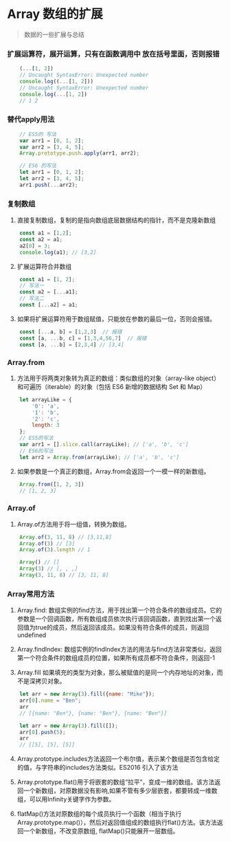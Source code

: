 # Array 数组的扩展
> 数据的一些扩展与总结
### 扩展运算符，展开运算，只有在函数调用中 放在括号里面，否则报错
```js
    (...[1, 2])
    // Uncaught SyntaxError: Unexpected number
    console.log((...[1, 2]))
    // Uncaught SyntaxError: Unexpected number
    console.log(...[1, 2])
    // 1 2
```

### 替代apply用法
```js
    // ES5的 写法
    var arr1 = [0, 1, 2];
    var arr2 = [3, 4, 5];
    Array.prototype.push.apply(arr1, arr2);

    // ES6 的写法
    let arr1 = [0, 1, 2];
    let arr2 = [3, 4, 5];
    arr1.push(...arr2);
```

### 复制数组
1. 直接复制数组，复制的是指向数组底层数据结构的指针，而不是克隆新数组
```js
    const a1 = [1,2];
    const a2 = a1;
    a2[0] = 3;
    console.log(a1); // [3,2]
```

2. 扩展运算符合并数组
```js
    const a1 = [1, 2];
    // 写法一
    const a2 = [...a1];
    // 写法二
    const [...a2] = a1;
```

3. 如果将扩展运算符用于数组赋值，只能放在参数的最后一位，否则会报错。
```js
    const [...a, b] = [1,2,3]  // 报错
    const [a, ...b, c] = [1,3,4,56,7]  // 报错
    const [a, ...b] = [2,3,4] // [3,4]
```

### Array.from
1. 方法用于将两类对象转为真正的数组：类似数组的对象（array-like object）和可遍历（iterable）的对象（包括 ES6 新增的数据结构 Set 和 Map）
```js
    let arrayLike = {
        '0': 'a',
        '1': 'b',
        '2': 'c',
        length: 3
    };
    // ES5的写法
    var arr1 = [].slice.call(arrayLike); // ['a', 'b', 'c']
    // ES6的写法
    let arr2 = Array.from(arrayLike); // ['a', 'b', 'c']
```

2. 如果参数是一个真正的数组，Array.from会返回一个一模一样的新数组。
```js
    Array.from([1, 2, 3])
    // [1, 2, 3]
```

### Array.of
1. Array.of方法用于将一组值，转换为数组。
```js
    Array.of(3, 11, 8) // [3,11,8]
    Array.of(3) // [3]
    Array.of(3).length // 1

    Array() // []
    Array(3) // [, , ,]
    Array(3, 11, 8) // [3, 11, 8]
```

### Array常用方法
1. Array.find: 数组实例的find方法，用于找出第一个符合条件的数组成员。它的参数是一个回调函数，所有数组成员依次执行该回调函数，直到找出第一个返回值为true的成员，然后返回该成员。如果没有符合条件的成员，则返回undefined

2. Array.findIndex: 数组实例的findIndex方法的用法与find方法非常类似，返回第一个符合条件的数组成员的位置，如果所有成员都不符合条件，则返回-1

3. Array.fill 如果填充的类型为对象，那么被赋值的是同一个内存地址的对象，而不是深拷贝对象。
```js
    let arr = new Array(3).fill({name: "Mike"});
    arr[0].name = "Ben";
    arr
    // [{name: "Ben"}, {name: "Ben"}, {name: "Ben"}]

    let arr = new Array(3).fill([]);
    arr[0].push(5);
    arr
    // [[5], [5], [5]]
```

4. Array.prototype.includes方法返回一个布尔值，表示某个数组是否包含给定的值，与字符串的includes方法类似。ES2016 引入了该方法

5. Array.prototype.flat()用于将嵌套的数组“拉平”，变成一维的数组。该方法返回一个新数组，对原数据没有影响,如果不管有多少层嵌套，都要转成一维数组，可以用Infinity关键字作为参数。

6. flatMap()方法对原数组的每个成员执行一个函数（相当于执行Array.prototype.map()），然后对返回值组成的数组执行flat()方法。该方法返回一个新数组，不改变原数组, flatMap()只能展开一层数组。